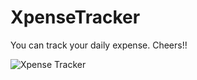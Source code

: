 # XpenseTracker
You can track your daily expense. Cheers!!

![Xpense Tracker](https://user-images.githubusercontent.com/35050416/62829997-ea2bdb80-bc27-11e9-8356-8ec1e22e5a10.gif)
